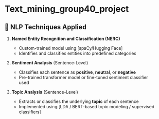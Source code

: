 # Text_mining_group40_project

## 🧠 NLP Techniques Applied
1. **Named Entity Recognition and Classification (NERC)**
   - Custom-trained model using [spaCy/Hugging Face]
   - Identifies and classifies entities into predefined categories

2. **Sentiment Analysis** (Sentence-Level)
   - Classifies each sentence as **positive**, **neutral**, or **negative**
   - Pre-trained transformer model or fine-tuned sentiment classifier used

3. **Topic Analysis** (Sentence-Level)
   - Extracts or classifies the underlying **topic** of each sentence
   - Implemented using [LDA / BERT-based topic modeling / supervised classifiers]
